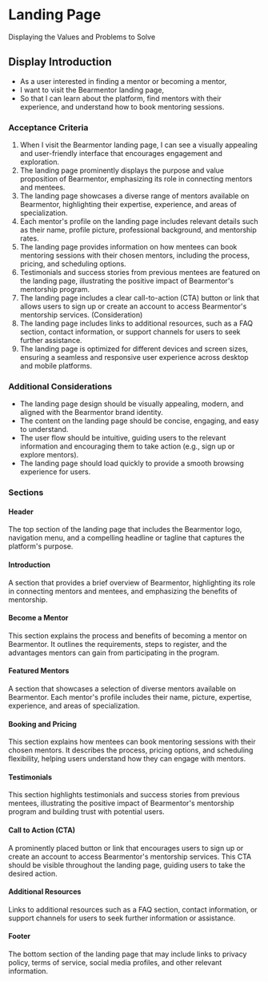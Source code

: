 # Landing Page

Displaying the Values and Problems to Solve

## Display Introduction

- As a user interested in finding a mentor or becoming a mentor,
- I want to visit the Bearmentor landing page,
- So that I can learn about the platform, find mentors with their experience, and understand how to book mentoring sessions.

### Acceptance Criteria

1. When I visit the Bearmentor landing page, I can see a visually appealing and user-friendly interface that encourages engagement and exploration.
2. The landing page prominently displays the purpose and value proposition of Bearmentor, emphasizing its role in connecting mentors and mentees.
3. The landing page showcases a diverse range of mentors available on Bearmentor, highlighting their expertise, experience, and areas of specialization.
4. Each mentor's profile on the landing page includes relevant details such as their name, profile picture, professional background, and mentorship rates.
5. The landing page provides information on how mentees can book mentoring sessions with their chosen mentors, including the process, pricing, and scheduling options.
6. Testimonials and success stories from previous mentees are featured on the landing page, illustrating the positive impact of Bearmentor's mentorship program.
7. The landing page includes a clear call-to-action (CTA) button or link that allows users to sign up or create an account to access Bearmentor's mentorship services. (Consideration)
8. The landing page includes links to additional resources, such as a FAQ section, contact information, or support channels for users to seek further assistance.
9. The landing page is optimized for different devices and screen sizes, ensuring a seamless and responsive user experience across desktop and mobile platforms.

### Additional Considerations

- The landing page design should be visually appealing, modern, and aligned with the Bearmentor brand identity.
- The content on the landing page should be concise, engaging, and easy to understand.
- The user flow should be intuitive, guiding users to the relevant information and encouraging them to take action (e.g., sign up or explore mentors).
- The landing page should load quickly to provide a smooth browsing experience for users.

### Sections

#### Header

The top section of the landing page that includes the Bearmentor logo, navigation menu, and a compelling headline or tagline that captures the platform's purpose.

#### Introduction

A section that provides a brief overview of Bearmentor, highlighting its role in connecting mentors and mentees, and emphasizing the benefits of mentorship.

#### Become a Mentor

This section explains the process and benefits of becoming a mentor on Bearmentor. It outlines the requirements, steps to register, and the advantages mentors can gain from participating in the program.

#### Featured Mentors

A section that showcases a selection of diverse mentors available on Bearmentor. Each mentor's profile includes their name, picture, expertise, experience, and areas of specialization.

#### Booking and Pricing

This section explains how mentees can book mentoring sessions with their chosen mentors. It describes the process, pricing options, and scheduling flexibility, helping users understand how they can engage with mentors.

#### Testimonials

This section highlights testimonials and success stories from previous mentees, illustrating the positive impact of Bearmentor's mentorship program and building trust with potential users.

#### Call to Action (CTA)

A prominently placed button or link that encourages users to sign up or create an account to access Bearmentor's mentorship services. This CTA should be visible throughout the landing page, guiding users to take the desired action.

#### Additional Resources

Links to additional resources such as a FAQ section, contact information, or support channels for users to seek further information or assistance.

#### Footer

The bottom section of the landing page that may include links to privacy policy, terms of service, social media profiles, and other relevant information.
